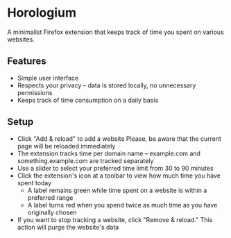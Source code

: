 # Horologium

A minimalist Firefox extension that keeps track of time you spent on various websites.

## Features

* Simple user interface
* Respects your privacy – data is stored locally, no unnecessary permissions
* Keeps track of time consumption on a daily basis

## Setup

* Click "Add & reload" to add a website Please, be aware that the current page will be reloaded immediately
* The extension tracks time per domain name – example.com and something.example.com are tracked separately
* Use a slider to select your preferred time limit from 30 to 90 minutes
* Click the extension's icon at a toolbar to view how much time you have spent today
  * A label remains green while time spent on a website is within a preferred range
  * A label turns red when you spend twice as much time as you have originally chosen
* If you want to stop tracking a website, click "Remove & reload." This action will purge the website's data
